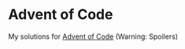 # Advent of Code

My solutions for [Advent of Code](https://adventofcode.com/)  (Warning: Spoilers)
